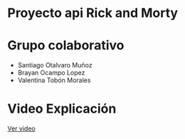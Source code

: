 # Proyecto api Rick and Morty

# Grupo colaborativo
- Santiago Otalvaro Muñoz
- Brayan Ocampo Lopez
- Valentina Tobón Morales

# Video Explicación
[Ver video](https://github.com/santilife/RickandMorty_api/blob/main/video.mp4?raw=true)
